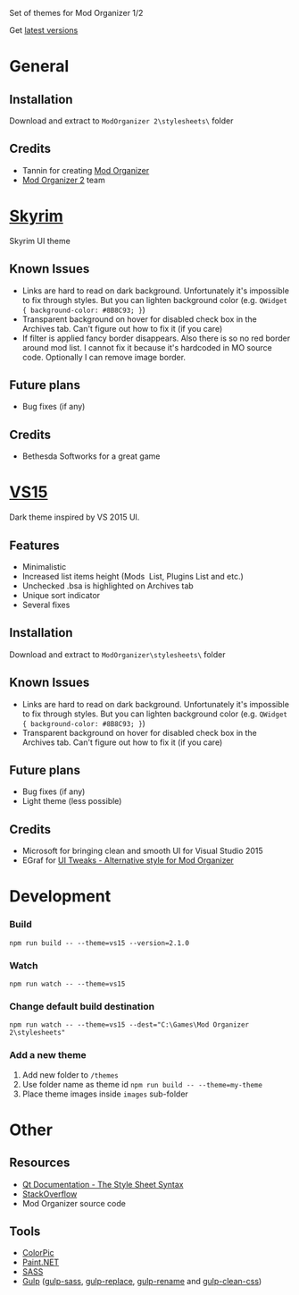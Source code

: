 Set of themes for Mod Organizer 1/2

Get [latest versions](https://github.com/nikolay-borzov/modorganizer-themes/releases)

# General

## Installation

Download and extract to `ModOrganizer 2\stylesheets\` folder

## Credits

- Tannin for creating [Mod Organizer](http://www.nexusmods.com/skyrim/mods/1334/?)
- [Mod Organizer 2](https://github.com/ModOrganizer2/modorganizer) team

# [Skyrim](https://www.nexusmods.com/skyrim/mods/73817)

Skyrim UI theme

## Known Issues

- Links are hard to read on dark background. Unfortunately it's impossible to fix through styles. But you can lighten background color (e.g. `QWidget { background-color: #8B8C93; }`)
- Transparent background on hover for disabled check box in the Archives tab. Can't figure out how to fix it (if you care)
- If filter is applied fancy border disappears. Also there is so no red border around mod list. I cannot fix it because it's hardcoded in MO source code. Optionally I can remove image border.

## Future plans

- Bug fixes (if any)

## Credits

- Bethesda Softworks for a great game

# [VS15](https://www.nexusmods.com/skyrim/mods/73273)

Dark theme inspired by VS 2015 UI.

## Features

- Minimalistic
- Increased list items height (Mods  List, Plugins List and etc.)
- Unchecked .bsa is highlighted on Archives tab
- Unique sort indicator
- Several fixes

## Installation

Download and extract to `ModOrganizer\stylesheets\` folder

## Known Issues

- Links are hard to read on dark background. Unfortunately it's impossible to fix through styles. But you can lighten background color (e.g. `QWidget { background-color: #8B8C93; }`)
- Transparent background on hover for disabled check box in the Archives tab. Can't figure out how to fix it (if you care)

## Future plans

- Bug fixes (if any)
- Light theme (less possible)

## Credits

- Microsoft for bringing clean and smooth UI for Visual Studio 2015
- EGraf for [UI Tweaks - Alternative style for Mod Organizer](http://www.nexusmods.com/skyrim/mods/70774/?)

# Development

### Build

```
npm run build -- --theme=vs15 --version=2.1.0
```

### Watch

```
npm run watch -- --theme=vs15
```

### Change default build destination

```
npm run watch -- --theme=vs15 --dest="C:\Games\Mod Organizer 2\stylesheets"
```

### Add a new theme

1. Add new folder to `/themes`
2. Use folder name as theme id `npm run build -- --theme=my-theme`
3. Place theme images inside `images` sub-folder

# Other

## Resources

- [Qt Documentation - The Style Sheet Syntax](http://doc.qt.io/qt-5/stylesheet-syntax.html)
- [StackOverflow](http://stackoverflow.com/)
- Mod Organizer source code

## Tools

- [ColorPic](http://www.iconico.com/colorpic/)
- [Paint.NET](http://www.getpaint.net/index.html)
- [SASS](http://sass-lang.com/)
- [Gulp](http://gulpjs.com/) ([gulp-sass](https://www.npmjs.com/package/gulp-sass), [gulp-replace](https://www.npmjs.com/package/gulp-replace), [gulp-rename](https://www.npmjs.com/package/gulp-rename) and [gulp-clean-css](https://github.com/scniro/gulp-clean-css))
